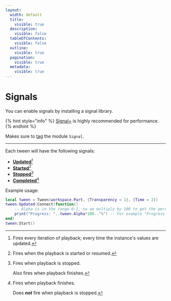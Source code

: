 ```yaml
---
layout:
  width: default
  title:
    visible: true
  description:
    visible: false
  tableOfContents:
    visible: false
  outline:
    visible: true
  pagination:
    visible: true
  metadata:
    visible: true
---
```


# Signals

You can enable signals by installing a signal library.

{% hint style="info" %}
[Signal+](https://devforum.roblox.com/t/3552231) is highly recommended for performance.
{% endhint %}

Makes sure to [tag](https://create.roblox.com/docs/studio/properties#instance-tags) the module `Signal`.

***



Each tween will have the following signals:

* [**Updated**](#user-content-fn-1)[^1]
* [**Started**](#user-content-fn-2)[^2]
* [**Stopped**](#user-content-fn-3)[^3]
* [**Completed**](#user-content-fn-4)[^4]



Example usage:

```lua
local tween = Tween(workspace.Part, {Transparency = 1}, {Time = 2})
tween.Updated:Connect(function()
	-- Alpha is in the range 0-1, so we multiply by 100 to get the percentage.
	print("Progress: "..tween.Alpha*100.."%") -- For example "Progress: 50%".
end)
tween:Start()
```

[^1]: Fires every iteration of playback; every time the instance's values are updated.

[^2]: Fires when the playback is started or resumed.

[^3]: Fires when playback is stopped.

    Also fires when playback finishes.

[^4]: Fires when playback finishes.

    Does _**not**_ fire when playback is stopped.
